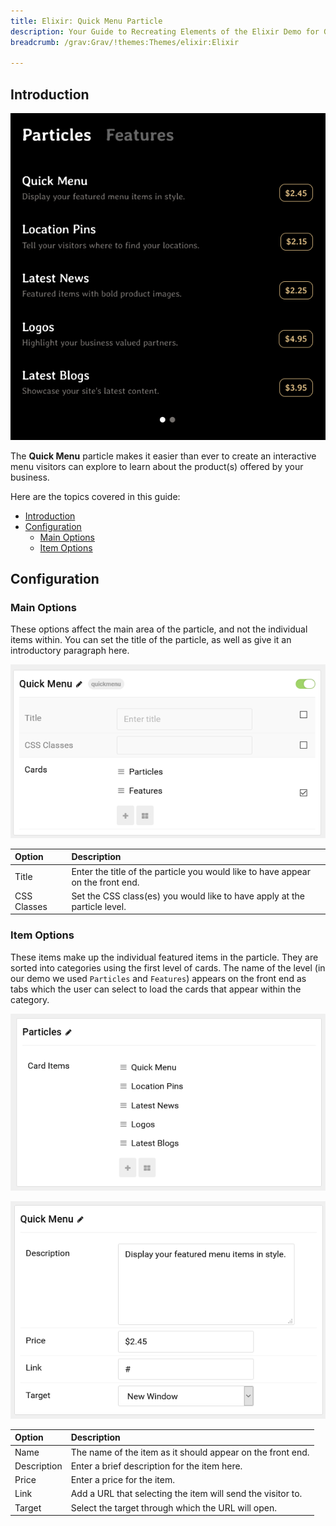```yaml
---
title: Elixir: Quick Menu Particle
description: Your Guide to Recreating Elements of the Elixir Demo for Grav
breadcrumb: /grav:Grav/!themes:Themes/elixir:Elixir

---
```


## Introduction

![](assets/particle_quickmenu1.png)

The **Quick Menu** particle makes it easier than ever to create an interactive menu visitors can explore to learn about the product(s) offered by your business.

Here are the topics covered in this guide:

- [Introduction](#introduction)
- [Configuration](#configuration)
  - [Main Options](#main-options)
  - [Item Options](#item-options)

## Configuration

### Main Options 

These options affect the main area of the particle, and not the individual items within. You can set the title of the particle, as well as give it an introductory paragraph here.

![](assets/particle_quickmenu2.png)

| Option      | Description                                                                     |
| :---------- | :------------------------------------------------------------------------------ |
| Title       | Enter the title of the particle you would like to have appear on the front end. |
| CSS Classes | Set the CSS class(es) you would like to have apply at the particle level.       |

### Item Options

These items make up the individual featured items in the particle. They are sorted into categories using the first level of cards. The name of the level (in our demo we used `Particles` and `Features`) appears on the front end as tabs which the user can select to load the cards that appear within the category.

![](assets/particle_quickmenu3.png)

![](assets/particle_quickmenu4.png)

| Option      | Description                                                 |
| :---------- | :---------------------------------------------------------- |
| Name        | The name of the item as it should appear on the front end.  |
| Description | Enter a brief description for the item here.                |
| Price       | Enter a price for the item.                                 |
| Link        | Add a URL that selecting the item will send the visitor to. |
| Target      | Select the target through which the URL will open.          |

